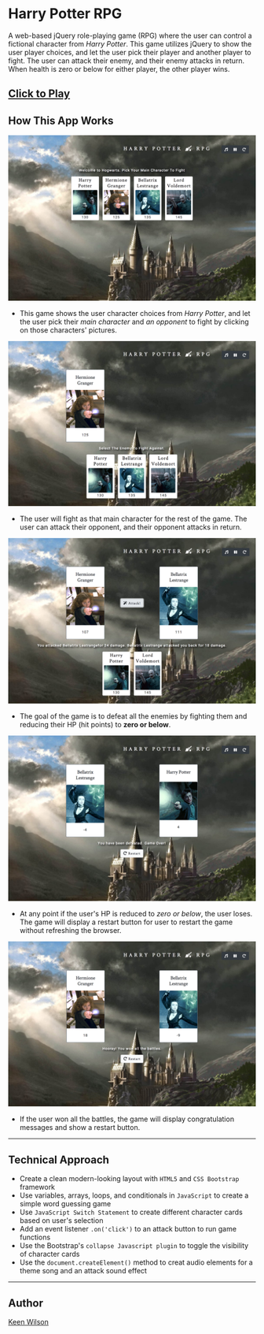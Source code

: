 # Harry Potter RPG

A web-based jQuery role-playing game (RPG) where the user can control a fictional character from *Harry Potter*. This  game utilizes jQuery to show the user player choices, and let the user pick their player and another player to fight. The user can attack their enemy, and their enemy attacks in return. When health is zero or below for either player, the other player wins.

 [Click to Play](https://keenwilson.github.io/unit-4-game/ "Harry Potter RPG")
---
## How This App Works

![Welcome the user and show character choices](./assets/screenshots/screenshot-welcome.png)
* This  game shows the user character choices from *Harry Potter*, and let the user pick their *main character* and *an opponent* to fight by clicking on those characters' pictures.

![Select your main character](./assets/screenshots/screenshot-yourcharacter.png)
* The user will fight as that main character for the rest of the game. The user can attack their opponent, and their opponent attacks in return.

![Show remaining HP](./assets/screenshots/screenshot-displayhp.png)
* The goal of the game is to defeat all the enemies by fighting them and reducing their HP (hit points) to **zero or below**. 

![The user was defeated](./assets/screenshots/screenshot-youloserestart.png)
* At any point if the user's HP is reduced to *zero or below*, the user loses. The game will display a restart button for user to restart the game without refreshing the browser.

![The user won!](./assets/screenshots/screenshot-youwon.png)
* If the user won all the battles, the game will display congratulation messages and show a restart button.

---
## Technical Approach
* Create a clean modern-looking layout with `HTML5` and `CSS Bootstrap` framework
* Use variables, arrays, loops, and conditionals in `JavaScript` to create a simple word guessing game
* Use `JavaScript Switch Statement` to create different character cards based on user's selection
* Add an event listener `.on('click')` to an attack button to run game functions
* Use the Bootstrap's `collapse Javascript plugin` to toggle the visibility of character cards
* Use the `document.createElement()` method to creat audio elements for a theme song and an attack sound effect


---
## Author

[Keen Wilson](https://keenwilson.github.io/ "Keen Wilson's Portfolio")


